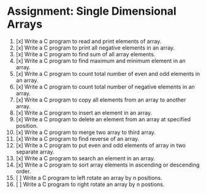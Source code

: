 # Assignment: Single Dimensional Arrays

1. [x] Write a C program to read and print elements of array.
2. [x] Write a C program to print all negative elements in an array.
3. [x] Write a C program to find sum of all array elements.
4. [x] Write a C program to find maximum and minimum element in an array.
5. [x] Write a C program to count total number of even and odd elements in an array.
6. [x] Write a C program to count total number of negative elements in an array.
7. [x] Write a C program to copy all elements from an array to another array.
8. [x] Write a C program to insert an element in an array.
9. [x] Write a C program to delete an element from an array at specified position.
10. [x] Write a C program to merge two array to third array.
11. [x] Write a C program to find reverse of an array.
12. [x] Write a C program to put even and odd elements of array in two separate array.
13. [x] Write a C program to search an element in an array.
14. [x] Write a C program to sort array elements in ascending or descending order.
15. [ ] Write a C program to left rotate an array by n positions.
16. [ ] Write a C program to right rotate an array by n postions.
